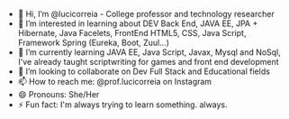 - 👋 Hi, I’m @lucicorreia - College professor and technology researcher
- 👀 I’m interested in learning about DEV Back End, JAVA EE, JPA + Hibernate, Java Facelets, FrontEnd HTML5, CSS, Java Script, Framework Spring (Eureka, Boot, Zuul...)
- 🌱 I’m currently learning JAVA EE, Java Script, Javax, Mysql and NoSql, I've already taught scriptwriting for games and front end development
- 💞️ I’m looking to collaborate on Dev Full Stack and Educational fields
- 📫 How to reach me: @prof.lucicorreia on Instagram 
- 😄 Pronouns: She/Her 
- ⚡ Fun fact: I'm always trying to learn something. always.

<!---
lucicorreia/lucicorreia is a ✨ special ✨ repository because its `README.md` (this file) appears on your GitHub profile.
You can click the Preview link to take a look at your changes.
--->
